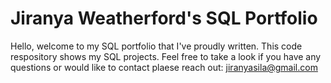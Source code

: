 # Jiranya Weatherford's SQL Portfolio

Hello, welcome to my SQL portfolio that I've proudly written. This code respository shows my SQL projects. 
Feel free to take a look if you have any questions or would like to contact plaese reach out: jiranyasila@gmail.com
